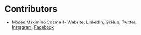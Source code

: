 # Contributors

- Moses Maximino Cosme II- [Website](http://mosesin.tech), [LinkedIn](https://www.linkedin.com/in/moses-maximino-cosme-ii-518303195/), [GitHub](https://github.com/mosesintech), [Twitter](http://twitter.com/mosesintech), [Instagram](http://instagram.com/mosesin.tech), [Facebook](http://facebook.com/mosesin.tech)<br />
